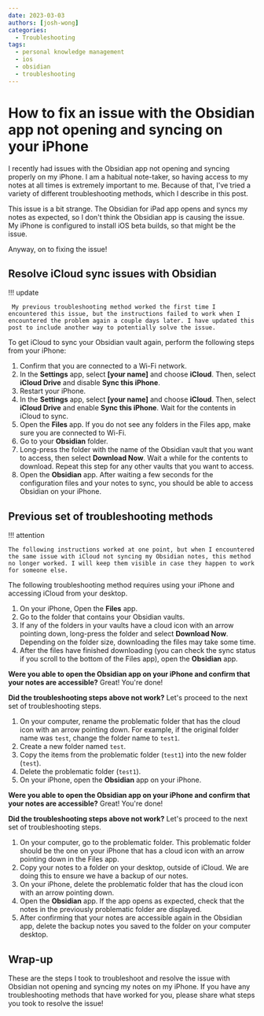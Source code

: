 ```yaml
---
date: 2023-03-03
authors: [josh-wong]
categories:
  - Troubleshooting
tags:
  - personal knowledge management
  - ios
  - obsidian
  - troubleshooting
---
```


# How to fix an issue with the Obsidian app not opening and syncing on your iPhone

I recently had issues with the Obsidian app not opening and syncing properly on my iPhone. I am a habitual note-taker, so having access to my notes at all times is extremely important to me. Because of that, I've tried a variety of different troubleshooting methods, which I describe in this post.

<!-- more -->

This issue is a bit strange. The Obsidian for iPad app opens and syncs my notes as expected, so I don't think the Obsidian app is causing the issue. My iPhone is configured to install iOS beta builds, so that might be the issue.

Anyway, on to fixing the issue!

## Resolve iCloud sync issues with Obsidian

!!! update

     My previous troubleshooting method worked the first time I encountered this issue, but the instructions failed to work when I encountered the problem again a couple days later. I have updated this post to include another way to potentially solve the issue.

To get iCloud to sync your Obsidian vault again, perform the following steps from your iPhone:

1. Confirm that you are connected to a Wi-Fi network.
2. In the **Settings** app, select **[your name]** and choose **iCloud**. Then, select **iCloud Drive** and disable **Sync this iPhone**.
3. Restart your iPhone.
4. In the **Settings** app, select **[your name]** and choose **iCloud**. Then, select **iCloud Drive** and enable **Sync this iPhone**. Wait for the contents in iCloud to sync.
5. Open the **Files** app. If you do not see any folders in the Files app, make sure you are connected to Wi-Fi.
6. Go to your **Obsidian** folder.
7. Long-press the folder with the name of the Obsidian vault that you want to access, then select **Download Now**. Wait a while for the contents to download. Repeat this step for any other vaults that you want to access.
8. Open the **Obsidian** app. After waiting a few seconds for the configuration files and your notes to sync, you should be able to access Obsidian on your iPhone.

## Previous set of troubleshooting methods

!!! attention

    The following instructions worked at one point, but when I encountered the same issue with iCloud not syncing my Obsidian notes, this method no longer worked. I will keep them visible in case they happen to work for someone else.

The following troubleshooting method requires using your iPhone and accessing iCloud from your desktop.

1. On your iPhone, Open the **Files** app.
2. Go to the folder that contains your Obsidian vaults.
3. If any of the folders in your vaults have a cloud icon with an arrow pointing down, long-press the folder and select **Download Now**. Depending on the folder size, downloading the files may take some time.
4. After the files have finished downloading (you can check the sync status if you scroll to the bottom of the Files app), open the **Obsidian** app.

**Were you able to open the Obsidian app on your iPhone and confirm that your notes are accessible?** Great! You're done!

**Did the troubleshooting steps above not work?** Let's proceed to the next set of troubleshooting steps.

1. On your computer, rename the problematic folder that has the cloud icon with an arrow pointing down. For example, if the original folder name was `test`, change the folder name to `test1`.
2. Create a new folder named `test`.
3. Copy the items from the problematic folder (`test1`) into the new folder (`test`).
4. Delete the problematic folder (`test1`).
5. On your iPhone, open the **Obsidian** app on your iPhone.

**Were you able to open the Obsidian app on your iPhone and confirm that your notes are accessible?** Great! You're done!

**Did the troubleshooting steps above not work?** Let's proceed to the next set of troubleshooting steps.

1. On your computer, go to the problematic folder. This problematic folder should be the one on your iPhone that has a cloud icon with an arrow pointing down in the Files app.
2. Copy your notes to a folder on your desktop, outside of iCloud. We are doing this to ensure we have a backup of our notes.
3. On your iPhone, delete the problematic folder that has the cloud icon with an arrow pointing down.
4. Open the **Obsidian** app. If the app opens as expected, check that the notes in the previously problematic folder are displayed.
5. After confirming that your notes are accessible again in the Obsidian app, delete the backup notes you saved to the folder on your computer desktop.

## Wrap-up

These are the steps I took to troubleshoot and resolve the issue with Obsidian not opening and syncing my notes on my iPhone. If you have any troubleshooting methods that have worked for you, please share what steps you took to resolve the issue!
